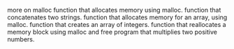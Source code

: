more on malloc
function that allocates memory using malloc.
function that concatenates two strings.
function that allocates memory for an array, using malloc.
function that creates an array of integers.
function that reallocates a memory block using malloc and free
program that multiplies two positive numbers.
